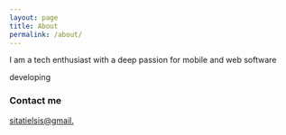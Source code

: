 ```yaml
---
layout: page
title: About
permalink: /about/
---
```


I am a tech enthusiast with a deep passion for mobile and web software 

developing



### Contact me

[sitatielsis@gmail.](mailto:sitatielsis@gmail.com)

